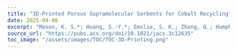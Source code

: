 ```yaml
---
title: "3D-Printed Porous Supramolecular Sorbents for Cobalt Recycling"
date: 2025-04-06
excerpt: "Mason, K. S.*; Huang, S.-Y.*; Emslie, S. K.; Zhang, Q.; Humphrey, S. M.; Sessler, J. L.; Page, Z. A. 3D-Printed Porous Supramolecular Sorbents for Cobalt Recycling. J. Am. Chem. Soc. 2024, 146 (6), 4078–4086. *Equal contribution (IF = 14.4, 2023)"
source_url: "https://pubs.acs.org/doi/10.1021/jacs.3c12635"
toc_image: "/assets/images/TOC/TOC-3D-Printing.png"
---
```

